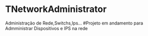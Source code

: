 # TNetworkAdministrator
Administração de Rede,Switchs,Ips...
#Projeto em andamento para Admministrar Dispositivos e IPS na rede
